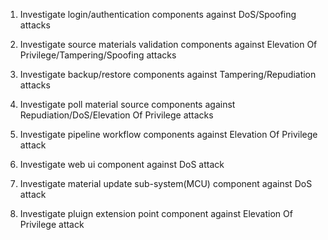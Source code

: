 1. Investigate login/authentication components against DoS/Spoofing attacks

2. Investigate source materials validation components against Elevation Of Privilege/Tampering/Spoofing attacks

3. Investigate backup/restore components against Tampering/Repudiation attacks

4. Investigate poll material source components against Repudiation/DoS/Elevation Of Privilege attacks

5. Investigate pipeline workflow components against Elevation Of Privilege attack

6. Investigate web ui component against DoS attack

7. Investigate material update sub-system(MCU) component against DoS attack

8. Investigate pluign extension point component against Elevation Of Privilege attack
